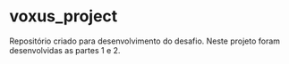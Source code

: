 # voxus_project
Repositório criado para desenvolvimento do desafio.
Neste projeto foram desenvolvidas as partes 1 e 2. 
